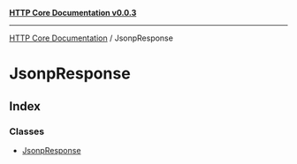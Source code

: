 [**HTTP Core Documentation v0.0.3**](../README.md)

***

[HTTP Core Documentation](../modules.md) / JsonpResponse

# JsonpResponse

## Index

### Classes

- [JsonpResponse](classes/JsonpResponse.md)

